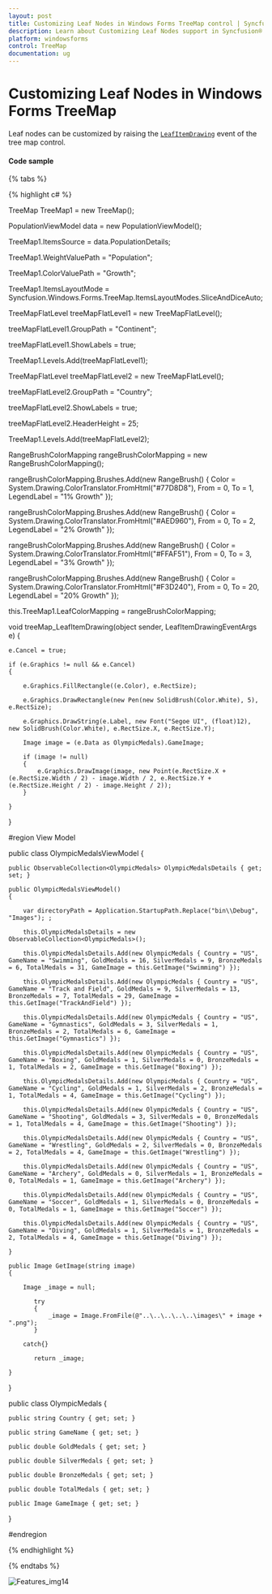 ```yaml
---
layout: post
title: Customizing Leaf Nodes in Windows Forms TreeMap control | Syncfusion®
description: Learn about Customizing Leaf Nodes support in Syncfusion® Windows Forms TreeMap control and more details.
platform: windowsforms
control: TreeMap 
documentation: ug
---
```


# Customizing Leaf Nodes in Windows Forms TreeMap

Leaf nodes can be customized by raising the [`LeafItemDrawing`](https://help.syncfusion.com/cr/windowsforms/Syncfusion.Windows.Forms.TreeMap.TreeMap.html#Syncfusion_Windows_Forms_TreeMap_TreeMap_LeafItemDrawing) event of the tree map control. 

#### Code sample

{% tabs %}

{% highlight c# %}

TreeMap TreeMap1 = new TreeMap();

PopulationViewModel data = new PopulationViewModel();

TreeMap1.ItemsSource = data.PopulationDetails;

TreeMap1.WeightValuePath = "Population";

TreeMap1.ColorValuePath = "Growth";

TreeMap1.ItemsLayoutMode = Syncfusion.Windows.Forms.TreeMap.ItemsLayoutModes.SliceAndDiceAuto;

TreeMapFlatLevel treeMapFlatLevel1 = new TreeMapFlatLevel();

treeMapFlatLevel1.GroupPath = "Continent";

treeMapFlatLevel1.ShowLabels = true;

TreeMap1.Levels.Add(treeMapFlatLevel1);


TreeMapFlatLevel treeMapFlatLevel2 = new TreeMapFlatLevel();

treeMapFlatLevel2.GroupPath = "Country";

treeMapFlatLevel2.ShowLabels = true;

treeMapFlatLevel2.HeaderHeight = 25;

TreeMap1.Levels.Add(treeMapFlatLevel2);


RangeBrushColorMapping rangeBrushColorMapping = new RangeBrushColorMapping();   

rangeBrushColorMapping.Brushes.Add(new RangeBrush() { Color = System.Drawing.ColorTranslator.FromHtml("#77D8D8"), From = 0, To = 1, LegendLabel = "1% Growth" });

rangeBrushColorMapping.Brushes.Add(new RangeBrush() { Color = System.Drawing.ColorTranslator.FromHtml("#AED960"), From = 0, To = 2, LegendLabel = "2% Growth" });

rangeBrushColorMapping.Brushes.Add(new RangeBrush() { Color = System.Drawing.ColorTranslator.FromHtml("#FFAF51"), From = 0, To = 3, LegendLabel = "3% Growth" });

rangeBrushColorMapping.Brushes.Add(new RangeBrush() { Color = System.Drawing.ColorTranslator.FromHtml("#F3D240"), From = 0, To = 20, LegendLabel = "20% Growth" });

this.TreeMap1.LeafColorMapping = rangeBrushColorMapping;

void treeMap_LeafItemDrawing(object sender, LeafItemDrawingEventArgs e)
{

	e.Cancel = true;

	if (e.Graphics != null && e.Cancel)
	{

		e.Graphics.FillRectangle((e.Color), e.RectSize);

		e.Graphics.DrawRectangle(new Pen(new SolidBrush(Color.White), 5), e.RectSize);

		e.Graphics.DrawString(e.Label, new Font("Segoe UI", (float)12), new SolidBrush(Color.White), e.RectSize.X, e.RectSize.Y);

		Image image = (e.Data as OlympicMedals).GameImage;

		if (image != null)
		{
			e.Graphics.DrawImage(image, new Point(e.RectSize.X + (e.RectSize.Width / 2) - image.Width / 2, e.RectSize.Y + (e.RectSize.Height / 2) - image.Height / 2));
		}

	}

}

#region View Model

public class OlympicMedalsViewModel
{

	public ObservableCollection<OlympicMedals> OlympicMedalsDetails { get; set; }

	public OlympicMedalsViewModel()
	{

		var directoryPath = Application.StartupPath.Replace("bin\\Debug", "Images"); ;

		this.OlympicMedalsDetails = new ObservableCollection<OlympicMedals>();

		this.OlympicMedalsDetails.Add(new OlympicMedals { Country = "US", GameName = "Swimming", GoldMedals = 16, SilverMedals = 9, BronzeMedals = 6, TotalMedals = 31, GameImage = this.GetImage("Swimming") });

		this.OlympicMedalsDetails.Add(new OlympicMedals { Country = "US", GameName = "Track and Field", GoldMedals = 9, SilverMedals = 13, BronzeMedals = 7, TotalMedals = 29, GameImage = this.GetImage("TrackAndField") });

		this.OlympicMedalsDetails.Add(new OlympicMedals { Country = "US", GameName = "Gymnastics", GoldMedals = 3, SilverMedals = 1, BronzeMedals = 2, TotalMedals = 6, GameImage = this.GetImage("Gymnastics") });

		this.OlympicMedalsDetails.Add(new OlympicMedals { Country = "US", GameName = "Boxing", GoldMedals = 1, SilverMedals = 0, BronzeMedals = 1, TotalMedals = 2, GameImage = this.GetImage("Boxing") });

		this.OlympicMedalsDetails.Add(new OlympicMedals { Country = "US", GameName = "Cycling", GoldMedals = 1, SilverMedals = 2, BronzeMedals = 1, TotalMedals = 4, GameImage = this.GetImage("Cycling") });

		this.OlympicMedalsDetails.Add(new OlympicMedals { Country = "US", GameName = "Shooting", GoldMedals = 3, SilverMedals = 0, BronzeMedals = 1, TotalMedals = 4, GameImage = this.GetImage("Shooting") });

		this.OlympicMedalsDetails.Add(new OlympicMedals { Country = "US", GameName = "Wrestling", GoldMedals = 2, SilverMedals = 0, BronzeMedals = 2, TotalMedals = 4, GameImage = this.GetImage("Wrestling") });

		this.OlympicMedalsDetails.Add(new OlympicMedals { Country = "US", GameName = "Archery", GoldMedals = 0, SilverMedals = 1, BronzeMedals = 0, TotalMedals = 1, GameImage = this.GetImage("Archery") });

		this.OlympicMedalsDetails.Add(new OlympicMedals { Country = "US", GameName = "Soccer", GoldMedals = 1, SilverMedals = 0, BronzeMedals = 0, TotalMedals = 1, GameImage = this.GetImage("Soccer") });

		this.OlympicMedalsDetails.Add(new OlympicMedals { Country = "US", GameName = "Diving", GoldMedals = 1, SilverMedals = 1, BronzeMedals = 2, TotalMedals = 4, GameImage = this.GetImage("Diving") });

	}

	public Image GetImage(string image)
	{

		Image _image = null;

		   try
		   {
			   _image = Image.FromFile(@"..\..\..\..\..\images\" + image + ".png");
		   }

		catch{}

		   return _image;

	}

}


public class OlympicMedals
{

	public string Country { get; set; }

	public string GameName { get; set; }

	public double GoldMedals { get; set; }

	public double SilverMedals { get; set; }

	public double BronzeMedals { get; set; }

	public double TotalMedals { get; set; }

	public Image GameImage { get; set; }

}

#endregion

{% endhighlight %}

{% endtabs %}

![Features_img14](Features_images/Features_img14.png)
